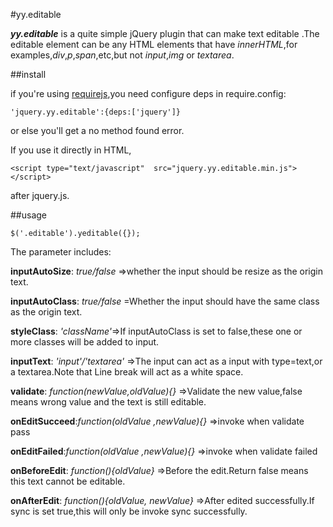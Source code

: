 #yy.editable


***yy.editable*** is a quite simple jQuery plugin that can make text editable .The editable element can be any HTML elements that have *innerHTML*,for examples,*div*,*p*,*span*,etc,but not *input*,*img* or *textarea*.

##install

if you're using [requirejs](http://requirejs.org),you need configure deps in require.config:

    'jquery.yy.editable':{deps:['jquery']}

or else you'll get a no method found error.

If you use it directly in HTML,

    <script type="text/javascript"  src="jquery.yy.editable.min.js"></script>

after jquery.js.

##usage

    $('.editable').yeditable({});

The parameter includes:

**inputAutoSize**: *true/false*  =>whether the input should be resize as the origin text.

**inputAutoClass**: *true/false* =Whether the input should have the same class as the origin text.

**styleClass**: *'className'*=>If inputAutoClass is set to false,these one or more classes will be added to input.

**inputText**: *'input'/'textarea'* =>The input can act as a input with type=text,or a textarea.Note that Line break will act as a white space.

**validate**: *function(newValue,oldValue){}* =>Validate the new value,false means wrong value and the text is still editable.

**onEditSucceed**:*function(oldValue ,newValue){}* =>invoke when validate pass

**onEditFailed**:*function(oldValue ,newValue){}* =>invoke when validate failed

**onBeforeEdit**: *function(){oldValue}* =>Before the edit.Return false means this text cannot be editable.

**onAfterEdit**: *function(){oldValue, newValue}* =>After edited successfully.If sync is set true,this will only be invoke sync successfully.
